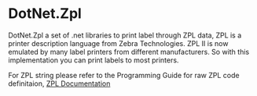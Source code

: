 # DotNet.Zpl
DotNet.Zpl a set of .net libraries to print label through ZPL data, ZPL is a printer description language from Zebra Technologies. ZPL II is now emulated by many label printers from different manufacturers. So with this implementation you can print labels to most printers.

For ZPL string please refer to the Programming Guide for raw ZPL code definitaion, [ZPL Documentation](https://www.zebra.com/content/dam/zebra/manuals/printers/common/programming/zpl-zbi2-pm-en.pdf)
